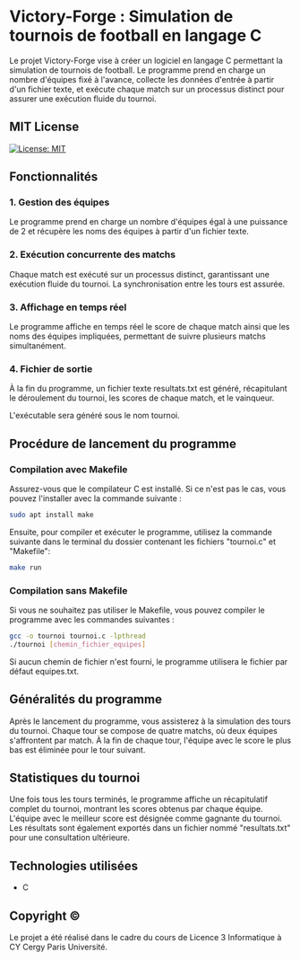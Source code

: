 # Victory-Forge : Simulation de tournois de football en langage C

Le projet Victory-Forge vise à créer un logiciel en langage C permettant la simulation de tournois de football. Le programme prend en charge un nombre d'équipes fixé à l'avance, collecte les données d'entrée à partir d'un fichier texte, et exécute chaque match sur un processus distinct pour assurer une exécution fluide du tournoi.

## MIT License
[![License: MIT](https://img.shields.io/badge/License-MIT-yellow.svg)](https://opensource.org/licenses/MIT)  

## Fonctionnalités

### 1. Gestion des équipes

Le programme prend en charge un nombre d'équipes égal à une puissance de 2 et récupère les noms des équipes à partir d'un fichier texte.

### 2. Exécution concurrente des matchs 

Chaque match est exécuté sur un processus distinct, garantissant une exécution fluide du tournoi. La synchronisation entre les tours est assurée.

### 3. Affichage en temps réel 

Le programme affiche en temps réel le score de chaque match ainsi que les noms des équipes impliquées, permettant de suivre plusieurs matchs simultanément.

### 4. Fichier de sortie

À la fin du programme, un fichier texte resultats.txt est généré, récapitulant le déroulement du tournoi, les scores de chaque match, et le vainqueur.



L'exécutable sera généré sous le nom tournoi.

## Procédure de lancement du programme

### Compilation avec Makefile

Assurez-vous que le compilateur C est installé. Si ce n'est pas le cas, vous pouvez l'installer avec la commande suivante :

```bash
sudo apt install make
```

Ensuite, pour compiler et exécuter le programme, utilisez la commande suivante dans le terminal du dossier contenant les fichiers "tournoi.c" et "Makefile":

```bash
make run
```

### Compilation sans Makefile

Si vous ne souhaitez pas utiliser le Makefile, vous pouvez compiler le programme avec les commandes suivantes :

```bash
gcc -o tournoi tournoi.c -lpthread
./tournoi [chemin_fichier_equipes]
```

Si aucun chemin de fichier n'est fourni, le programme utilisera le fichier par défaut equipes.txt.

## Généralités du programme

Après le lancement du programme, vous assisterez à la simulation des tours du tournoi. Chaque tour se compose de quatre matchs, où deux équipes s'affrontent par match. À la fin de chaque tour, l'équipe avec le score le plus bas est éliminée pour le tour suivant.

## Statistiques du tournoi

Une fois tous les tours terminés, le programme affiche un récapitulatif complet du tournoi, montrant les scores obtenus par chaque équipe. L'équipe avec le meilleur score est désignée comme gagnante du tournoi. Les résultats sont également exportés dans un fichier nommé "resultats.txt" pour une consultation ultérieure.



## Technologies utilisées

- C

## Copyright ©

Le projet a été réalisé dans le cadre du cours de Licence 3 Informatique à CY Cergy Paris Université.
